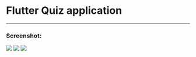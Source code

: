# Flutter Quiz application

***

### Screenshot:
   ![](https://github.com/itrieditlikethis/assets/blob/main/Quiz-1.png?raw=true) ![](https://github.com/itrieditlikethis/assets/blob/main/Quiz-2.png?raw=true) ![](https://github.com/itrieditlikethis/assets/blob/main/Quiz-3.png?raw=true)